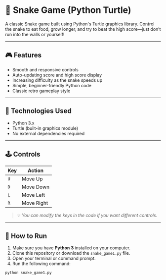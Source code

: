 # 🐍 Snake Game (Python Turtle)

A classic Snake game built using Python's Turtle graphics library. Control the snake to eat food, grow longer, and try to beat the high score—just don’t run into the walls or yourself!

---

## 🎮 Features

- Smooth and responsive controls  
- Auto-updating score and high score display  
- Increasing difficulty as the snake speeds up  
- Simple, beginner-friendly Python code  
- Classic retro gameplay style  

---

## 🧰 Technologies Used

- Python 3.x  
- Turtle (built-in graphics module)  
- No external dependencies required

---

## 🕹️ Controls

| Key | Action         |
|-----|----------------|
| `U` | Move Up        |
| `D` | Move Down      |
| `L` | Move Left      |
| `R` | Move Right     |

> 💡 *You can modify the keys in the code if you want different controls.*

---

## 🚀 How to Run

1. Make sure you have **Python 3** installed on your computer.
2. Clone this repository or download the `snake_game1.py` file.
3. Open your terminal or command prompt.
4. Run the following command:

```bash
python snake_game1.py
